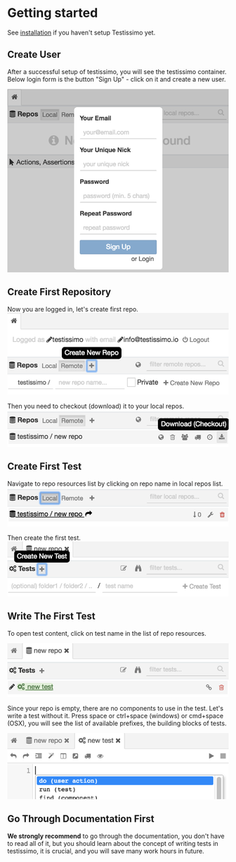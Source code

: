 # Getting started

See [installation](https://testissimo.github.io/#/documentation/installation) if you haven't setup Testissimo yet.

## Create User
After a successful setup of testissimo, you will see the testissimo container. Below login form is the button "Sign Up" - click on it and create a new user.

![](/documentation/images/user_create.png)

## Create First Repository
Now you are logged in, let's create first repo.
![](/documentation/images/repo_create.png)

Then you need to checkout (download) it to your local repos.
![](/documentation/images/repo_create_checkout.png)

## Create First Test
Navigate to repo resources list by clicking on repo name in local repos list.
![](/documentation/images/repo_local.png)

Then create the first test.
![](/documentation/images/test_create.png)

## Write The First Test
To open test content, click on test name in the list of repo resources.

![](/documentation/images/test_created.png)

Since your repo is empty, there are no components to use in the test. Let's write a test without it. Press space or ctrl+space (windows) or cmd+space (OSX), you will see the list of available prefixes, the building blocks of tests.

![](/documentation/images/test_hint.png)

## Go Through Documentation First

**We strongly recommend** to go through the documentation, you don't have to read all of it, but you should learn about the concept of writing tests in testissimo, it is crucial, and you will save many work hours in future.
